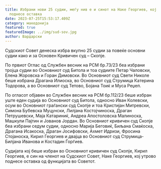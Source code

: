 ```yaml
---
title: Избрани нови 25 судии, меѓу нив е и синот на Наке Георгиев, кој утрово си
  поднесе оставка
date: 2023-07-25T15:53:17.409Z
category: македонија
featured: true
featuredImage: ../img/sud-sov.jpg
author: Вардарски
---
```

<!--StartFragment-->

Судскиот Совет денеска избра вкупно 25 судии за повеќе основни судии како и за Основен Кривичен суд – Скопје.

По првиот Оглас од Службен весник на РСМ бр.73/23 беа избрани тројца судии во Основниот суд Битола и тоа судиите Петар Чаловски, Елена Жоровска и Горан Димовски. Во Основниот суд Свети Николе беше избрана Драгана Илиоска, во Основниот суд Струмица Катерина Тодорова, а во Основниот суд Тетово, Бојана Тоиќ и Муса Реџеп.

По огласот објавен во Службен весник на РСМ бр.112/23 беше избран уште еден судија во Основниот суд Битола, односно Иван Колевски, осум во Основниот граѓански суд Скопје и тоа Кристијан Митревски, Симона Бубевска Муцунски, Лилјана Костојчиноска, Драган Петрушевски, Маја Катариниќ, Андреа Апостоловска Малиноска, Машкули Пајтин и Јованов Јордан. Во Основниот кривичен суд Скопје беа избрани седум судии, односно Марија Беговиќ, Биљана Смаќоска, Драгана Исакоска, Драган Јосифовски, Ахмет Идризи, Фросина Стојаноска, Кирил Георгиев и двајца во Основниот суд Струмица-  Билјана Иванова и Костадин Ѓорѓиев.

Судијата кој беше избран во Основниот кривичен суд Скопје, Кирил Георгиев, е син на членот на Судскиот Совет, Наке Георгиев, кој утрово поднесе оставка од функцијата во Советот.

<!--EndFragment-->